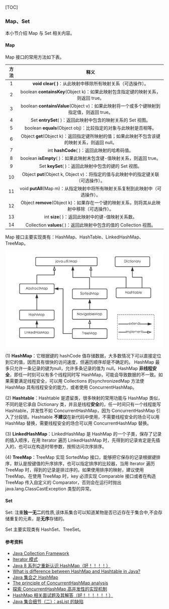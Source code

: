 [TOC]

### Map、Set

本小节介绍 Map 与 Set 相关内容。

#### Map

Map 接口的常用方法如下表。

| 方法 |                             释义                             |
| :--: | :----------------------------------------------------------: |
|  1   | **void clear( )**：从此映射中移除所有映射关系（可选操作）。  |
|  2   | boolean **containsKey**(Object k)：如果此映射包含指定键的映射关系，则返回 true。 |
|  3   | boolean **containsValue**(Object v)：如果此映射将一个或多个键映射到指定值，则返回 true。 |
|  4   | Set **entrySet**( )：返回此映射中包含的映射关系的 Set 视图。 |
|  5   | boolean **equals**(Object obj)：比较指定的对象与此映射是否相等。 |
|  6   | Object **get**(Object k)：返回指定键所映射的值；如果此映射不包含该键的映射关系，则返回 null。 |
|  7   |         int **hashCode**( )：返回此映射的哈希码值。          |
|  8   | boolean **isEmpty**( )：如果此映射未包含键-值映射关系，则返回 true。 |
|  9   |     Set **keySet**( )：返回此映射中包含的键的 Set 视图。     |
|  10  | Object **put**(Object k, Object v)：将指定的值与此映射中的指定键关联（可选操作）。 |
|  11  | void **putAll**(Map m)：从指定映射中将所有映射关系复制到此映射中（可选操作）。 |
|  12  | Object **remove**(Object k)：如果存在一个键的映射关系，则将其从此映射中移除（可选操作）。 |
|  13  |       int **size**( )：返回此映射中的键-值映射关系数。       |
|  14  | Collection **values**( )：返回此映射中包含的值的 Collection 视图。 |

Map 接口主要实现类有：HashMap、HashTable、LinkedHashMap、TreeMap。

<img src="assets/image-20200506092402583.png" alt="image-20200506092402583" style="zoom:67%;" />

(1) **HashMap**：它根据键的 hashCode 值存储数据，大多数情况下可以直接定位到它的值，因而具有很快的访问速度，但遍历顺序却是不确定的。 HashMap 最多只允许一条记录的键为null，允许多条记录的值为 null。HashMap **非线程安全**，即任一时刻可以有多个线程同时写 HashMap，可能会导致数据的不一致。如果需要满足线程安全，可以用 Collections 的synchronizedMap 方法使 HashMap 具有线程安全的能力，或者使用 ConcurrentHashMap。

(2) **Hashtable**：Hashtable 是遗留类，很多映射的常用功能与 HashMap 类似，不同的是它承自 Dictionary 类，并且是线程**安全**的，任一时间只有一个线程能写 Hashtable，并发性不如 ConcurrentHashMap，因为 ConcurrentHashMap 引入了分段锁。Hashtable **不建议**在新代码中使用，不需要线程安全的场合可以用 HashMap 替换，需要线程安全的场合可以用 ConcurrentHashMap 替换。

(3) **LinkedHashMap**：LinkedHashMap 是 HashMap 的一个子类，保存了记录的插入顺序，在用 Iterator 遍历 LinkedHashMap 时，先得到的记录肯定是先插入的，也可以在构造时带参数，按照访问次序排序。

(4) **TreeMap**：TreeMap 实现 SortedMap 接口，能够把它保存的记录根据键排序，默认是按键值的升序排序，也可以指定排序的比较器，当用 Iterator 遍历 TreeMap 时，得到的记录是排过序的。如果使用排序的映射，建议使用 TreeMap。在使用 TreeMap 时，key 必须实现 Comparable 接口或者在构造 TreeMap 传入自定义的 Comparator，否则会在运行时抛出 java.lang.ClassCastException 类型的异常。

#### Set

Set: 注重**独一无二**的性质,该体系集合可以知道某物是否已近存在于集合中,不会存储重复的元素，是**无序**存储的。

Set 主要实现类有 HashSet、TreeSet。



#### 参考资料

- [Java Collection Framework](https://www.w3resource.com/java-tutorial/java-collections.php)
- [Iterator 模式](https://openhome.cc/Gossip/DesignPattern/IteratorPattern.htm)
- [Java 8 系列之重新认识 HashMap（好！！！！）](https://tech.meituan.com/java_hashmap.html)
- [What is difference between HashMap and Hashtable in Java?](http://javarevisited.blogspot.hk/2010/10/difference-between-hashmap-and.html)
- [Java 集合之 HashMap](http://www.zhangchangle.com/2018/02/07/Java%E9%9B%86%E5%90%88%E4%B9%8BHashMap/)
- [The principle of ConcurrentHashMap analysis](http://www.programering.com/a/MDO3QDNwATM.html)
- [探索 ConcurrentHashMap 高并发性的实现机制](https://www.ibm.com/developerworks/cn/java/java-lo-concurrenthashmap/)
- [HashMap 相关面试题及其解答（好！！！！！！）](https://www.jianshu.com/p/75adf47958a7)
- [Java 集合细节（二）：asList 的缺陷](http://wiki.jikexueyuan.com/project/java-enhancement/java-thirtysix.html)







